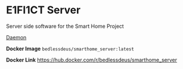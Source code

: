 # E1FI1CT Server

Server side software for the Smart Home Project

[Daemon](https://github.com/Bedlessdeus/E1FI1CT_Daemon)

**Docker Image**
`bedlessdeus/smarthome_server:latest`

**Docker Link**
https://hub.docker.com/r/bedlessdeus/smarthome_server